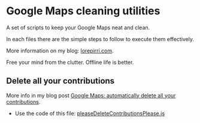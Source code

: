# Google Maps cleaning utilities

A set of scripts to keep your Google Maps neat and clean.

In each files there are the simple steps to follow to execute them effectively.

More information on my blog: [lorepirri.com](https://lorepirri.com).

Free your mind from the clutter. Offline life is better.

## Delete all your contributions

More info in my blog post [Google Maps: automatically delete all your contributions](https://lorepirri.com/google-maps-delete-all-contributions.html).

- Use the code of this file: [pleaseDeleteContributionsPlease.js](https://raw.githubusercontent.com/lorepirri/google-maps-cleaning-utilities/master/pleaseDeleteContributionsPlease.js)





